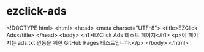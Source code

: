 # ezclick-ads
&lt;!DOCTYPE html> &lt;html> &lt;head>   &lt;meta charset="UTF-8">   &lt;title>EZClick Ads&lt;/title> &lt;/head> &lt;body>   &lt;h1>EZClick Ads 테스트 페이지&lt;/h1>   &lt;p>이 페이지는 ads.txt 연동을 위한 GitHub Pages 테스트입니다.&lt;/p> &lt;/body> &lt;/html>
